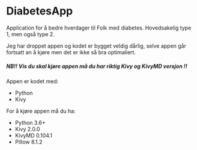 # DiabetesApp
Application for å bedre hverdager til Folk med diabetes. Hovedsakelig type 1, men også type 2.

Jeg har droppet appen og kodet er bygget veldig dårlig, selve appen går fortsatt an å kjøre men det er ikke så bra optimaliert.

##### NB!! Vis du skal kjøre appen må du har riktig Kivy og KivyMD versjon !!

Appen er kodet med:
- Python
- Kivy

For å kjøre appen må du ha:
- Python 3.6+
- Kivy 2.0.0
- KivyMD 0.104.1
- Pillow 8.1.2
